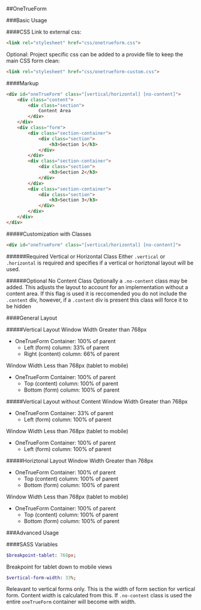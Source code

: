 ##OneTrueForm

###Basic Usage

####CSS
Link to external css:


```html
<link rel="stylesheet" href="css/onetrueform.css">     
```

Optional: Project specific css can be added to a provide file to keep the main CSS form clean:

```html
<link rel="stylesheet" href="css/onetrueform-custom.css">     
```

####Markup
```html
<div id="oneTrueForm" class="[vertical/horizontal] [no-content]">
	<div class="content">
	    <div class="section">
	        Content Area
	    </div>
	</div>
	<div class="form">
	    <div class="section-container">
	        <div class="section">
	            <h3>Section 1</h3>
	        </div>
	    </div>
	    <div class="section-container">
	        <div class="section">
	            <h3>Section 2</h3>
	        </div>
	    </div>
	    <div class="section-container">
	        <div class="section">
	            <h3>Section 3</h3>
	        </div>
	    </div>
	</div>
</div>
```

#####Customization with Classes

```html
<div id="oneTrueForm" class="[vertical/horizontal] [no-content]">
```

######Required Vertical or Horizontal Class
Either `.vertical` or `.horizontal` is required and specifies if a vertical or horiztonal layout will be used.

######Optional No Content Class
Optionally a `.no-content` class may be added. This adjusts the layout to account for an implementation without a content area. If this flag is used it is reccomended you do not include the `.content` div, however, if a `.content` div  is present this class will force it to be hidden

####General Layout

#####Vertical Layout
Window Width Greater than 768px
* OneTrueForm Container: 100% of parent
	* Left (form) column: 33% of parent
	* Right (content) column: 66% of parent

Window Width Less than 768px (tablet to mobile)
- OneTrueForm Container: 100% of parent
	- Top (content) column: 100% of parent
	- Bottom (form) column: 100% of parent

#####Vertical Layout without Content
Window Width Greater than 768px
- OneTrueForm Container: 33% of parent
	- Left (form) column: 100% of parent
	

Window Width Less than 768px (tablet to mobile)
- OneTrueForm Container: 100% of parent
	- Left (form) column: 100% of parent

#####Horiztonal Layout
Window Width Greater than 768px
- OneTrueForm Container: 100% of parent
	- Top (content) column: 100% of parent
	- Bottom (form) column: 100% of parent
	
Window Width Less than 768px (tablet to mobile)
- OneTrueForm Container: 100% of parent
	- Top (content) column: 100% of parent
	- Bottom (form) column: 100% of parent
		
###Advanced Usage

####SASS Variables

```sass
$breakpoint-tablet: 768px;
```
Breakpoint for tablet down to mobile views


```sass
$vertical-form-width: 33%;
```	
Releavant to vertical forms only. This is the width of form section for vertical form. Content width is calculated from this.
If `.no-content` class is used the entire `oneTrueForm` container will become with width.

